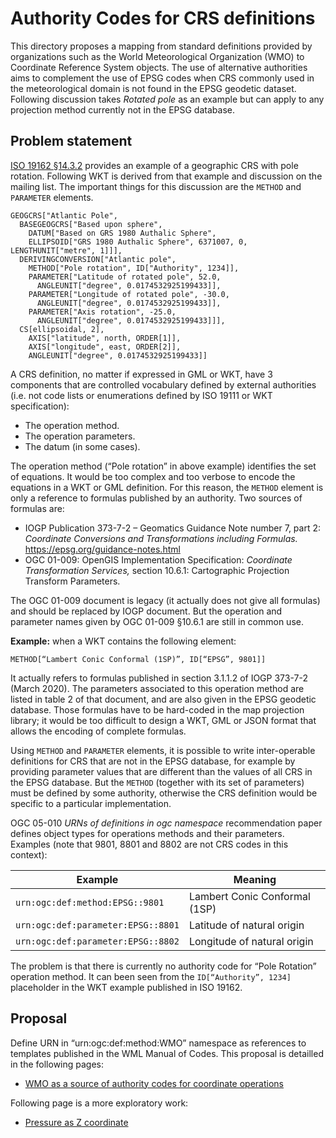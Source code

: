 # Authority Codes for CRS definitions

This directory proposes a mapping from standard definitions provided by organizations
such as the World Meteorological Organization (WMO) to Coordinate Reference System objects.
The use of alternative authorities aims to complement the use of EPSG codes
when CRS commonly used in the meteorological domain is not found in the EPSG geodetic dataset.
Following discussion takes _Rotated pole_ as an example but can apply to any projection method
currently not in the EPSG database.

## Problem statement
[ISO 19162 §14.3.2](http://docs.opengeospatial.org/is/18-010r7/18-010r7.html#116)
provides an example of a geographic CRS with pole rotation.
Following WKT is derived from that example and discussion on the mailing list.
The important things for this discussion are the `METHOD` and `PARAMETER` elements.

```
GEOGCRS["Atlantic Pole",
  BASEGEOGCRS["Based upon sphere",
    DATUM["Based on GRS 1980 Authalic Sphere",
    ELLIPSOID["GRS 1980 Authalic Sphere", 6371007, 0, LENGTHUNIT["metre", 1]]],
  DERIVINGCONVERSION["Atlantic pole",
    METHOD["Pole rotation", ID["Authority", 1234]],
    PARAMETER["Latitude of rotated pole", 52.0,
      ANGLEUNIT["degree", 0.0174532925199433]],
    PARAMETER["Longitude of rotated pole", -30.0,
      ANGLEUNIT["degree", 0.0174532925199433]],
    PARAMETER["Axis rotation", -25.0,
      ANGLEUNIT["degree", 0.0174532925199433]]],
  CS[ellipsoidal, 2],
    AXIS["latitude", north, ORDER[1]],
    AXIS["longitude", east, ORDER[2]],
    ANGLEUNIT["degree", 0.0174532925199433]]
```

A CRS definition, no matter if expressed in GML or WKT,
have 3 components that are controlled vocabulary defined by external authorities
(i.e. not code lists or enumerations defined by ISO 19111 or WKT specification):

* The operation method.
* The operation parameters.
* The datum (in some cases).

The operation method (“Pole rotation” in above example) identifies the set of equations.
It would be too complex and too verbose to encode the equations in a WKT or GML definition.
For this reason, the `METHOD` element is only a reference to formulas published by an authority.
Two sources of formulas are:

* IOGP Publication 373-7-2 – Geomatics Guidance Note number 7, part 2:
  _Coordinate Conversions and Transformations including Formulas._
  https://epsg.org/guidance-notes.html
* OGC 01-009: OpenGIS Implementation Specification: _Coordinate Transformation Services,_
  section 10.6.1: Cartographic Projection Transform Parameters.

The OGC 01-009 document is legacy (it actually does not give all formulas) and should be replaced by IOGP document.
But the operation and parameter names given by OGC 01-009 §10.6.1 are still in common use.

**Example:** when a WKT contains the following element:

```
METHOD[“Lambert Conic Conformal (1SP)”, ID[“EPSG”, 9801]]
```

It actually refers to formulas published in section 3.1.1.2 of IOGP 373-7-2 (March 2020).
The parameters associated to this operation method are listed in table 2 of that document,
and are also given in the EPSG geodetic database.
Those formulas have to be hard-coded in the map projection library;
it would be too difficult to design a WKT, GML or JSON format that allows the encoding of complete formulas.

Using `METHOD` and `PARAMETER` elements,
it is possible to write inter-operable definitions for CRS that are not in the EPSG database,
for example by providing parameter values that are different than the values of all CRS in the EPSG database.
But the `METHOD` (together with its set of parameters) must be defined by some authority,
otherwise the CRS definition would be specific to a particular implementation.

OGC 05-010 _URNs of definitions in ogc namespace_ recommendation paper defines object types
for operations methods and their parameters.
Examples (note that 9801, 8801 and 8802 are not CRS codes in this context):

| Example                            | Meaning                       |
| ---------------------------------- | ----------------------------- |
| `urn:ogc:def:method:EPSG::9801`    | Lambert Conic Conformal (1SP) |
| `urn:ogc:def:parameter:EPSG::8801` | Latitude of natural origin    |
| `urn:ogc:def:parameter:EPSG::8802` | Longitude of natural origin   |

The problem is that there is currently no authority code for “Pole Rotation” operation method.
It can been seen from the `ID[“Authority”, 1234]` placeholder in the WKT example published in ISO 19162.


## Proposal

Define URN in “urn:ogc:def:method:WMO” namespace as references to templates published in the WML Manual of Codes.
This proposal is detailled in the following pages:

* [WMO as a source of authority codes for coordinate operations](WMO.md)

Following page is a more exploratory work:

* [Pressure as Z coordinate](Pressure%20as%20Z%20coordinate.md)
